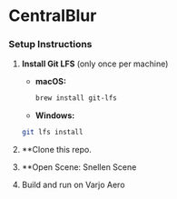 # CentralBlur
### Setup Instructions

1. **Install Git LFS** (only once per machine)

   - **macOS:**
     ```bash
     brew install git-lfs
     ```

   - **Windows:**  
    ```bash
    git lfs install
    ```
2. **Clone this repo.
3. **Open Scene: Snellen Scene
4. Build and run on Varjo Aero
